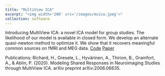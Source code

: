 ```yaml
---
title: "MultiView ICA"
excerpt: "<img width='200' src='/images/mvica.jpeg'>"
collection: software
---
```

Introducing MultiView ICA: a novel ICA model for group studies. 
The likelihood of our model is available in closed form. We develop an alternate quasi-newton method to optimize it. We show that it recovers meaningful common sources on fMRI and MEG data.
[Code](https://github.com/hugorichard/multiviewica)
[Paper](https://arxiv.org/abs/2006.06635)

Publications:
Richard, H., Gresele, L., Hyvärinen, A., Thirion, B., Gramfort, A., & Ablin, P. (2020). Modeling Shared Responses in Neuroimaging Studies through MultiView ICA. arXiv preprint arXiv:2006.06635.
